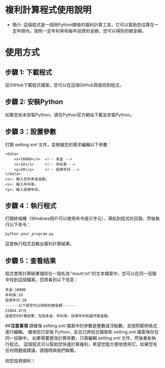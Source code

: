 
# 複利計算程式使用說明
* 簡介:
這個程式是一個用Python開發的複利計算工具，它可以幫助您估算在一定年限內，按照一定年利率和每年投資的金額，您可以得到的總金額。
# 使用方式
## 步驟 1: 下載程式
從GitHub下載程式檔案。您可以在這個GitHub頁面找到程式。
## 步驟 2: 安裝Python
如果您尚未安裝Python，請在Python官方網站下載並安裝Python。
## 步驟 3：設置參數
打開 setting.xml 文件，並根據您的需求編輯以下參數：
```
<data>
    <x>10000</x>  <!-- 本金 -->
    <s>10</s>     <!-- 年利率 -->
    <y>20</y>     <!-- 投資年份 -->
</data>
<x>: 輸入您的本金金额。
<s>: 輸入年利率。
<y>: 輸入投資年份。
```


## 步驟 4：執行程式
打開終端機（Windows用戶可以使用命令提示字元），導航到程式的目錄，然後執行以下命令：
```
python your_program.py
```
這會執行程式並輸出複利計算結果。
## 步驟 5：查看结果
程式會將計算結果儲存在一個名為"result.txt"的文本檔案中。您可以在同一目錄中找到這個檔案。您將看到以下信息：
```
本金:10000
年利率:10
投資年分:20
------以下是您可以得到的總金額------
22064.47元
這是您的計算结果，包括本金、年利率、投資年份和最终總金额。
```
##**注意事項**
請確保 setting.xml 檔案中的參數是整數或浮點數，並按照範例格式進行編輯。
確保您已安裝 Python，並且已將程式檔案和 setting.xml 檔案保存在同一目錄中。
如果需要更改計算參數，只需編輯 setting.xml 文件，然後重新執行程式。
這個程式可以幫助您快速計算複利，希望您能方便地使用它。如果您有任何問題或建議，請隨時與我們聯繫。

祝您投資順利！
